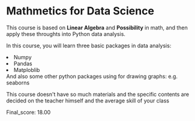 # Mathmetics for Data Science

This course is based on <b>Linear Algebra</b> and <b>Possibility</b> in math, and then apply these throughts into Python data analysis.

In this course, you will learn three basic packages in data analysis:
<li>Numpy</li>
<li>Pandas</li>
<li>Matploblib</li>
And also some other python packages using for drawing graphs: e.g. seaborns

This course doesn't have so much materials and the specific contents are decided on the teacher himself and the average skill of your class

Final_score: 18.00

